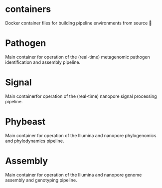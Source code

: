 # containers

Docker container files for building pipeline environments from source :whale:

# Pathogen

Main container for operation of the (real-time) metagenomic pathogen identification and assembly pipeline.

# Signal

Main containerfor operation of the (real-time) nanopore signal processing pipeline.

# Phybeast

Main container for operation of the Illumina and nanopore phylogenomics and phylodynamics pipeline.

# Assembly

Main container for operation of the Illumina and nanopore genome assembly and genotyping pipeline.
